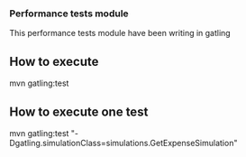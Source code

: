 ### Performance tests module

This performance tests module have been writing in gatling

## How to execute
mvn gatling:test

## How to execute one test
mvn gatling:test "-Dgatling.simulationClass=simulations.GetExpenseSimulation"


